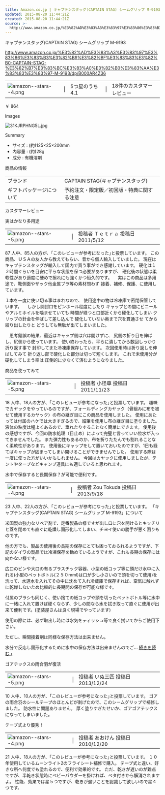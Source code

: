 ```yaml
---
title: Amazon.co.jp | キャプテンスタッグ(CAPTAIN STAG) シームグリップ M-9193 | スポーツ&アウトドア 通販
updated: 2015-08-20 11:44:21Z
created: 2015-08-20 11:44:21Z
source: >-
  http://www.amazon.co.jp/%E3%82%AD%E3%83%A3%E3%83%97%E3%83%86%E3%83%B3%E3%82%B9%E3%82%BF%E3%83%83%E3%82%B0-CAPTAIN-STAG-%E3%82%B7%E3%83%BC%E3%83%A0%E3%82%B0%E3%83%AA%E3%83%83%E3%83%97-M-9193/dp/B000AR4Z36
---
```


キャプテンスタッグ(CAPTAIN STAG) シームグリップ M-9193

http://www.amazon.co.jp/%E3%82%AD%E3%83%A3%E3%83%97%E3%83%86%E3%83%B3%E3%82%B9%E3%82%BF%E3%83%83%E3%82%B0-CAPTAIN-STAG-%E3%82%B7%E3%83%BC%E3%83%A0%E3%82%B0%E3%83%AA%E3%83%83%E3%83%97-M-9193/dp/B000AR4Z36

|     |     |     |     |     |
| --- | --- | --- | --- | --- |
| ![amazon--stars--4.png](../_resources/amazon--stars--4.png) |  \| | 5つ星のうち 4.1 |  \| | 18件のカスタマーレビュー |

￥ 864

Images

![31KJRPHNG5L.jpg](../_resources/31KJRPHNG5L.jpg)

Summary

- サイズ : (約)125×25×200mm
- 内容量 : (約)28g
- 成分 : 有機溶剤

商品の情報

|     |     |
| --- | --- |
| ブランド | CAPTAIN STAG(キャプテンスタッグ) |
| ギフトパッケージについて | 予約注文・限定版／初回版・特典に関する注意 |

カスタマーレビュー

実はかなり多用途

|     |     |     |
| --- | --- | --- |
| ![amazon--stars--5.png](../_resources/amazon--stars--5.png) |  \| | 投稿者 Ｔｅｔｒａ 投稿日 2011/5/12 |

87 人中、85人の方が、｢このレビューが参考になった｣と投票しています。
この商品、ＵＳＡの友人から教えてもらい、昔から個人輸入していました。
現在はキャプテンスタッグが輸入して国内で買う事ができ感謝しています。
硬化は１２時間ぐらいを目安に平らな状態を保つ必要がありますが、
硬化後の状態は柔軟性があり適度に硬めで擦れにも強くかつ恒久的です。
　実はこの商品は多用途で、靴側面やザック他金属プラ等の素材問わず
接着、補修、保護、に使用しています。

１本を一度に使い切る事はまれなので、
使用途中の物は冷凍庫で密閉保管しています。
　しかし開封口をピンホール程度にしたり
キャップとの間にビニールやアルミホイルを噛ませていても
時間が経つと口部近くから硬化してしまい
クリップの針金を伸ばして差し込んで
硬化していない奥まで穴を貫通させ
てから絞り出したりと
どうしても無駄が出てしまいました。

　思考錯誤の結果、最近はキャップ側は穴は開けずに、
尻側の折り目を伸ばし、尻側から使っています。
使い終わったら、平らに潰してから数回しっかり折り返す事で
封印してまた冷凍庫保存しています。
次回使用時は折り返しを伸ばしてみて
折り返し部で硬化した部分は切って短くします。
これで未使用分が硬化してしまう率は
圧倒的に少なくて済むようになりました。

商品を使ってみて

|     |     |     |
| --- | --- | --- |
| ![amazon--stars--5.png](../_resources/amazon--stars--5.png) |  \| | 投稿者 小径車 投稿日 2011/11/23 |

18 人中、18人の方が、｢このレビューが参考になった｣と投票しています。
趣味でカヤックをやっているのですが、フォールディングカヤック（骨組みに布を被せて使用するカヤック）の布の継ぎ目にこの商品を使用しました。
使用にあたっては付属のハケでは大きすぎるので、細筆を使用し布の継ぎ目に塗りました。
液体の粘度は程よくあるので、垂れたりすることなく簡単にできます。
使用後の感想ですが、今回の防水処理（目止め）によって完璧と言っていい位水が入ってきませんでした。
また弾力性もあるのか、布を折りたたんでも割れることなく柔軟性があります。
使用後にキャップをして置いておいたのですが、1日も経てばキャップが固まってしまい開けることができませんでした。
使用する際は一度に使った方がいいかもしれません。
今回はカヤックに使用しましたが、テントやタープなどキャンプ道具にも適していると思われます。

水中で保存すると長期保存？が可能で便利です。

|     |     |     |
| --- | --- | --- |
| ![amazon--stars--4.png](../_resources/amazon--stars--4.png) |  \| | 投稿者 Zou Tokuda 投稿日 2013/9/18 |

23 人中、22人の方が、｢このレビューが参考になった｣と投票しています。
「キャプテンスタッグ(CAPTAIN STAG) シームグリップ M-9193」について

米国製の強力なリペア剤で、定番製品の様ですが出し口に穴を開けるとキッチリと蓋を閉めても直ぐに乾燥し固形化してしまい、チヨイ使いの勝手が悪く困りものです。

他の方でも、製品の使用後の長期の保存にとても困っておられるようですが、下記のダイワの製品では冷凍保存を勧めているようですが、これも長期の保存には向かない様です。

広口のビンや大口の有るプラスチック容器、小型の紙コップ等に頭だけ水中に入れる(小型のペットボトル(２５０mml)は口が少し小さいので頭を切って使用)を洗って、水道水を入れてその中に沈めて入れ冷蔵庫で保存すれば、空気に触れずに乾燥しないため比較的に長期間の保存が可能な様です。

付属のブラシも同じく、使い捨ての紙コップや頭を切ったペットボトル等に水中に一緒に入れて置けば硬くならず、少しの間なら水を拭き取って直ぐに使用が出来て便利です。(塗装屋さんは良く現場でやっています)

使用の際には、必ず取出し時には水気をティッシュ等で良く拭いてからご使用下さい。

ただし、瞬間接着剤は同様な保存方法は出来ません。

水分で反応し固形化するために水中の保存方法は出来ませんのでご... [続きを読む ›](http://www.amazon.co.jp/product-reviews/B000AR4Z36/ref=cm_cr_dp_text?ie=UTF8&showViewpoints=0&sortBy=byRankDescending#R1GBQYTRU5V7B2)

ゴアテックスの雨合羽が復活

|     |     |     |
| --- | --- | --- |
| ![amazon--stars--5.png](../_resources/amazon--stars--5.png) |  \| | 投稿者 いぬ三匹 投稿日 2013/12/24 |

10 人中、10人の方が、｢このレビューが参考になった｣と投票しています。
ゴアの雨合羽のシールテープのほとんどが剥げたので、このシームグリップで補修しました。
防水性に問題ありません。
厚く塗りすぎたせいか、ゴアゴアテックスになってしまいました。

テープ式より優秀！

|     |     |     |
| --- | --- | --- |
| ![amazon--stars--4.png](../_resources/amazon--stars--4.png) |  \| | 投稿者 あおけん 投稿日 2010/12/20 |

21 人中、18人の方が、｢このレビューが参考になった｣と投票しています。
１０年使用しているムーンライト2のフライシート補修で購入。
テープ式と違い、好きな所へ何度でも塗れるので、便利で効果的です。
ただ、乾きが遅いのが難点ですが、半乾き状態時にベビーパウダーを掛ければ、ベタ付きから解消されますよ。
性能、効果では星５つですが、乾きが遅いことを認識して欲しいので星４つです。